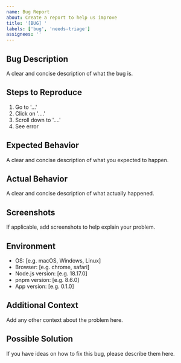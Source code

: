 ```yaml
---
name: Bug Report
about: Create a report to help us improve
title: '[BUG] '
labels: ['bug', 'needs-triage']
assignees: ''
---
```


## Bug Description
A clear and concise description of what the bug is.

## Steps to Reproduce
1. Go to '...'
2. Click on '....'
3. Scroll down to '....'
4. See error

## Expected Behavior
A clear and concise description of what you expected to happen.

## Actual Behavior
A clear and concise description of what actually happened.

## Screenshots
If applicable, add screenshots to help explain your problem.

## Environment
- OS: [e.g. macOS, Windows, Linux]
- Browser: [e.g. chrome, safari]
- Node.js version: [e.g. 18.17.0]
- pnpm version: [e.g. 8.6.0]
- App version: [e.g. 0.1.0]

## Additional Context
Add any other context about the problem here.

## Possible Solution
If you have ideas on how to fix this bug, please describe them here.